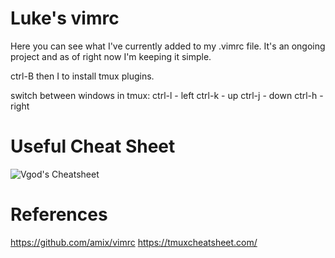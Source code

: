 # Luke's vimrc

Here you can see what I've currently added to my .vimrc file. It's an ongoing project and as of right now I'm keeping it simple. 

ctrl-B then I to install tmux plugins. 

switch between windows in tmux:
ctrl-l - left
ctrl-k - up
ctrl-j - down
ctrl-h - right

# Useful Cheat Sheet
![Vgod's Cheatsheet](https://camo.githubusercontent.com/acdb969ba588498a1886b26cbbdd47527030135d/687474703a2f2f70656f706c652e637361696c2e6d69742e6564752f76676f642f76696d2f76696d2d63686561742d73686565742d656e2e706e67)

# References
https://github.com/amix/vimrc
https://tmuxcheatsheet.com/
